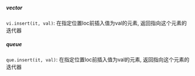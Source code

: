 ##### vector
`vi.insert(it, val)`: 在指定位置loc前插入值为val的元素, 返回指向这个元素的迭代器


##### queue
`que.insert(it, val)`: 在指定位置loc前插入值为val的元素, 返回指向这个元素的迭代器